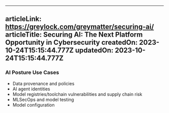 -----------------------
articleLink: https://greylock.com/greymatter/securing-ai/
articleTitle: Securing AI: The Next Platform Opportunity in Cybersecurity
createdOn: 2023-10-24T15:15:44.777Z
updatedOn: 2023-10-24T15:15:44.777Z
-----------------------

### AI Posture Use Cases
- Data provenance and policies
- AI agent identities
- Model registries/toolchain vulnerabilities and supply chain risk
- MLSecOps and model testing
- Model configuration